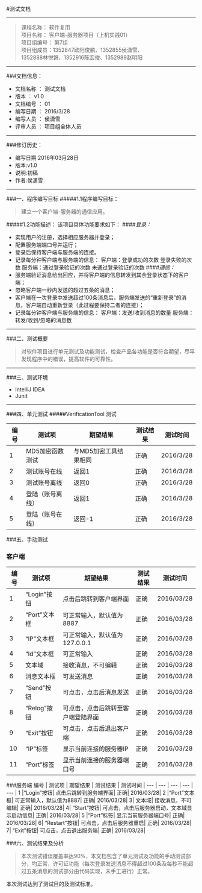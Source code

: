 #测试文档



---             



>课程名称：                软件复用                         
>项目名称：   客户端-服务器项目（上机实践01）                        
>项目组编号：                 第7组                         
>项目组成员：1352847欧阳俊鹏、1352855侯潇雪、              
>1352888林悦锵、1352916陈宏俊、1352989赵明阳                                  

----


###文档信息：
* 文档名称  ：  测试文档
* 版本 ：	v1.0
* 文档编号	： 01
* 编写日期	： 2016/3/28
* 编写人员	： 侯潇雪
* 评审人员	： 项目组全体人员

----

###修订历史：
* 编写日期:2016年03月28日
* 版本:v1.0
* 说明:初稿
* 作者:侯潇雪


----
	
###一、程序编写目标
#####1.1程序编写目标：
>建立一个客户端-服务器的通信应用。


#####1.2功能描述：
   该项目具体功能要求如下：
####*登录：*
 * 实现用户的注册，选择相应服务器并登录；
 * 配置服务端端口号并运行；
 * 登录后保持客户端与服务端的连接。
 * 记录每分钟客户端与服务端的信息：
      客户端：登录成功的次数
              登录失败的次数
      服务端：通过登录验证的次数
              未通过登录验证的次数
####*通信：*
 * 服务端验证消息给出回应，并将客户端的信息转发到其余登录状态下的客户端；
 * 忽略客户端一秒内发送的超过五条的消息；
 * 客户端在一次登录中发送超过100条消息后，服务端发送的“重新登录”的消息，客户端自动重新登录（此过程要保持二者的连接）；
 * 记录每分钟客户端与服务端的信息：
      客户端：发送/收到消息的数量
      服务端：转发/收到/忽略的消息数
 
 ---
   

###二、测试概要
>对软件项目进行单元测试及功能测试，检查产品各功能是否符合期望，尽早发现程序中的错误，提高软件的可靠性。

---

###三、测试环境
* IntelliJ IDEA
* Junit

---

###四、单元测试
#####VerificationTool 测试
 
		
编号 | 测试项 | 期望结果 | 测试结果 | 测试时间 |
--- | --- | --- | --- | --- |
1 | MD5加密函数测试 | 与MD5加密工具结果相同 | 正确 | 2016/3/28 |
2 | 测试账号在线 | 返回1 | 正确 | 2016/3/28 |
3 | 测试账号离线 | 返回0 | 正确 | 2016/3/28 |
4 | 登陆（账号离线） | 返回1 | 正确 | 2016/3/28 |
5 | 登陆（账号在线） | 返回-1 | 正确 | 2016/3/28 |


###五、手动测试
### 客户端
编号 | 测试项 | 期望结果 | 测试结果 | 测试时间 |
--- | --- | --- | --- | --- |
1 | “Login”按钮 | 点击后跳转到客户端界面 | 正确	| 2016/03/28 |
2 | “Port”文本框 | 可正常输入，默认值为8887 | 正确 | 2016/03/28 |
3 | “IP”文本框 | 可正常输入，默认值为127.0.0.1 | 正确 |	2016/03/28 |
4 | “Id”文本框 | 可正常输入 | 正确 | 2016/03/28 |
5 | 文本域 | 接收消息，不可编辑 | 正确 |	2016/03/28 |
6 | 消息文本框 | 可发送消息 | 正确 | 2016/03/28 |
7 | “Send”按钮 | 可点击，点击后消息发送 | 正确 | 2016/03/28 |
8 | “Relog”按钮 | 可点击，点击后跳转至客户端登陆界面 | 正确 | 2016/03/28 |
9 | “Exit”按钮 | 可点击，点击后退出客户端 | 正确 | 2016/03/28 |
10| “IP”标签 | 显示当前连接的服务器IP |	正确 | 2016/03/28 |
11| “Port”标签 | 显示当前连接的服务器端口号 | 正确 | 2016/03/28 |



###服务端
编号 | 测试项 | 期望结果 | 测试结果 | 测试时间 |
--- | --- | --- | --- | --- |
1	|“Login”按钮|	点击后跳转到服务端界面|	正确|	2016/03/28|
2	|“Port”文本框|	可正常输入，默认值为8887|	正确|	2016/03/28|
3|	文本域|	接收消息，不可编辑|	正确|	2016/03/28|
4|	“Start”按钮|	可点击，点击后服务器启动，文本域显示启动信息|	正确|	2016/03/28|
5	|“Port”标签|	显示当前服务器端口号|	正确|	2016/03/28|
6|	“Restart”按钮|	可点击，点击后服务器重启|	正确|	2016/03/28|
7|	“Exit”按钮|	可点击，点击退出服务端|	正确|	2016/03/28|


###六、测试结果及分析
> 本次测试错误覆盖率达90%，本文档包含了单元测试及功能的手动测试部分，均正常，许可证功能（每次登录发送消息不得超过100条及每秒不能超过五条消息的测试部分由代码实现，未手工进行）正常。

 本次测试达到了测试目的及测试标准。

